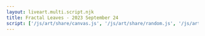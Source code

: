 ```yaml
---
layout: liveart.multi.script.njk
title: Fractal Leaves - 2023 September 24
script: ['/js/art/share/canvas.js', '/js/art/share/random.js', '/js/art/share/ani.js', '/js/art/share/draw_kit.js', '/js/art/fractal_leaves.js']
---
```



